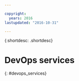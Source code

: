 ```yaml
---

copyright:
  years: 2016
lastupdated: "2016-10-31"

---
```


{:shortdesc: .shortdesc} 

# DevOps services
{: #devops_services}
